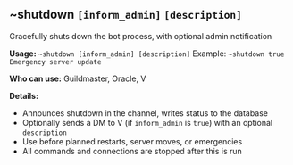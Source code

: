 ## ~shutdown `[inform_admin]` `[description]`

Gracefully shuts down the bot process, with optional admin notification

**Usage:**
`~shutdown [inform_admin] [description]`
Example: `~shutdown true Emergency server update`

**Who can use:**
Guildmaster, Oracle, V

**Details:**

- Announces shutdown in the channel, writes status to the database
- Optionally sends a DM to V (if `inform_admin` is `true`) with an optional `description`
- Use before planned restarts, server moves, or emergencies
- All commands and connections are stopped after this is run
